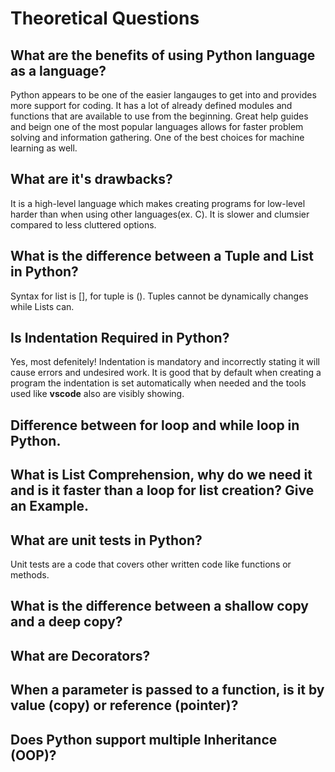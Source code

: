 # Theoretical Questions
## What are the benefits of using Python language as a language?
Python appears to be one of the easier langauges to get into and provides more support for coding. It has a lot of already defined modules and functions that are available to use from the beginning. 
Great help guides and beign one of the most popular languages allows for faster problem solving and information gathering.
One of the best choices for machine learning as well.
## What are it's drawbacks?
It is a high-level language which makes creating programs for low-level harder than when using other languages(ex. C).
It is slower and clumsier compared to less cluttered options.
## What is the difference between a Tuple and List in Python?
Syntax for list is [], for tuple is ().
Tuples cannot be dynamically changes while Lists can.
## Is Indentation Required in Python?
Yes, most defenitely! 
Indentation is mandatory and incorrectly stating it will cause errors and undesired work.
It is good that by default when creating a program the indentation is set automatically when needed and the tools used like **vscode** also are visibly showing.
## Difference between for loop and while loop in Python.
## What is List Comprehension, why do we need it and is it faster than a loop for list creation? Give an Example.
## What are unit tests in Python?
Unit tests are a code that covers other written code like functions or methods.
## What is the difference between a shallow copy and a deep copy?
## What are Decorators?
## When a parameter is passed to a function, is it by value (copy) or reference (pointer)?
## Does Python support multiple Inheritance (OOP)?